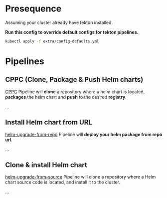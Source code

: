 # Presequence
Assuming your cluster already have tekton installed.

**Run this config to override default configs for tekton pipelines.**
```bash
kubectl apply -f extra/config-defaults.yml
```

# Pipelines

## CPPC (Clone, Package & Push Helm charts)
[CPPC](cppc/README.md) Pipeline will **clone** a repository where a helm chart is located, **packages** the helm chart and **push** to the desired **registry**.

...

## Install Helm chart from URL
[helm-upgrade-from-repo](helm-upgrade-from-repo/README.md) Pipeline will **deploy your helm package from repo url**.

...

## Clone & install Helm chart
[helm-upgrade-from-source](helm-upgrade-from-source/README.md) Pipeline will clone a repository where a Helm chart source code is located, and install it to the cluster.

...

